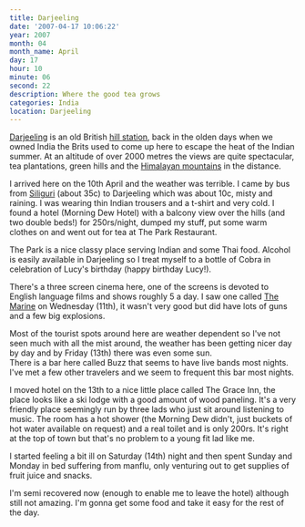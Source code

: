 ```yaml
---
title: Darjeeling
date: '2007-04-17 10:06:22'
year: 2007
month: 04
month_name: April
day: 17
hour: 10
minute: 06
second: 22
description: Where the good tea grows
categories: India
location: Darjeeling
---
```

[Darjeeling][1] is an old British [hill station][2], back in the olden days when we owned India the Brits used to come up here to escape the heat of the Indian summer. At an altitude of over 2000 metres the views are quite spectacular, tea plantations, green hills and the [Himalayan mountains][3] in the distance.   
  
I arrived here on the 10th April and the weather was terrible. I came by bus from [Siliguri][4] (about 35c) to Darjeeling which was about 10c, misty and raining. I was wearing thin Indian trousers and a t-shirt and very cold. I found a hotel (Morning Dew Hotel) with a balcony view over the hills (and two double beds!) for 250rs/night, dumped my stuff, put some warm clothes on and went out for tea at The Park Restaurant.  
  
The Park is a nice classy place serving Indian and some Thai food. Alcohol is easily available in Darjeeling so I treat myself to a bottle of Cobra in celebration of Lucy's birthday (happy birthday Lucy!).  
  
There's a three screen cinema here, one of the screens is devoted to English language films and shows roughly 5 a day. I saw one called [The Marine][5] on Wednesday (11th), it wasn't very good but did have lots of guns and a few big explosions.  
  
Most of the tourist spots around here are weather dependent so I've not seen much with all the mist around, the weather has been getting nicer day by day and by Friday (13th) there was even some sun.  
There is a bar here called Buzz that seems to have live bands most nights. I've met a few other travelers and we seem to frequent this bar most nights.  
  
I moved hotel on the 13th to a nice little place called The Grace Inn, the place looks like a ski lodge with a good amount of wood paneling. It's a very friendly place seemingly run by three lads who just sit around listening to music. The room has a hot shower (the Morning Dew didn't, just buckets of hot water available on request) and a real toilet and is only 200rs. It's right at the top of town but that's no problem to a young fit lad like me.  
  
I started feeling a bit ill on Saturday (14th) night and then spent Sunday and Monday in bed suffering from manflu, only venturing out to get supplies of fruit juice and snacks.  
  
I'm semi recovered now (enough to enable me to leave the hotel) although still not amazing. I'm gonna get some food and take it easy for the rest of the day.  
  
 
 
 [1]: http://en.wikipedia.org/wiki/Darjeeling
 [2]: http://en.wikipedia.org/wiki/Hill_station
 [3]: http://en.wikipedia.org/wiki/Himalayas
 [4]: http://en.wikipedia.org/wiki/Siliguri
 [5]: http://www.imdb.com/title/tt0419946/

